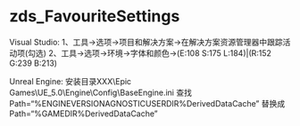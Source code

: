 # zds_FavouriteSettings

Visual Studio:
  1、工具->选项->项目和解决方案->在解决方案资源管理器中跟踪活动项(勾选)
  2、工具->选项->环境->字体和颜色->(E:108 S:175 L:184)|(R:152 G:239 B:213)
  
Unreal Engine:
  安装目录XXX\Epic Games\UE_5.0\Engine\Config\BaseEngine.ini
  查找 Path=“%ENGINEVERSIONAGNOSTICUSERDIR%DerivedDataCache” 替换成 Path=“%GAMEDIR%DerivedDataCache”
